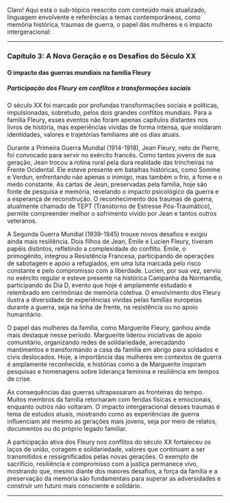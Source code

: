 Claro! Aqui está o sub-tópico reescrito com conteúdo mais atualizado, linguagem envolvente e referências a temas contemporâneos, como memória histórica, traumas de guerra, o papel das mulheres e o impacto intergeracional:

---

### Capítulo 3: A Nova Geração e os Desafios do Século XX

#### O impacto das guerras mundiais na família Fleury

##### Participação dos Fleury em conflitos e transformações sociais

O século XX foi marcado por profundas transformações sociais e políticas, impulsionadas, sobretudo, pelos dois grandes conflitos mundiais. Para a família Fleury, esses eventos não foram apenas capítulos distantes nos livros de história, mas experiências vividas de forma intensa, que moldaram identidades, valores e trajetórias familiares até os dias atuais.

Durante a Primeira Guerra Mundial (1914-1918), Jean Fleury, neto de Pierre, foi convocado para servir no exército francês. Como tantos jovens de sua geração, Jean trocou a rotina rural pela dura realidade das trincheiras na Frente Ocidental. Ele esteve presente em batalhas históricas, como Somme e Verdun, enfrentando não apenas o inimigo, mas também o frio, a fome e o medo constante. As cartas de Jean, preservadas pela família, hoje são fonte de pesquisa e memória, revelando o impacto psicológico da guerra e a esperança de reconstrução. O reconhecimento dos traumas de guerra, atualmente chamado de TEPT (Transtorno de Estresse Pós-Traumático), permite compreender melhor o sofrimento vivido por Jean e tantos outros veteranos.

A Segunda Guerra Mundial (1939-1945) trouxe novos desafios e exigiu ainda mais resiliência. Dois filhos de Jean, Émile e Lucien Fleury, tiveram papéis distintos, refletindo a complexidade do conflito. Émile, o primogênito, integrou a Resistência Francesa, participando de operações de sabotagem e apoio a refugiados, em uma luta marcada pelo risco constante e pelo compromisso com a liberdade. Lucien, por sua vez, serviu no exército regular e esteve presente na histórica Campanha da Normandia, participando do Dia D, evento que hoje é amplamente estudado e relembrado em cerimônias de memória coletiva. O envolvimento dos Fleury ilustra a diversidade de experiências vividas pelas famílias europeias durante a guerra, seja na linha de frente, na resistência ou no apoio humanitário.

O papel das mulheres da família, como Marguerite Fleury, ganhou ainda mais destaque nesse período. Marguerite liderou iniciativas de apoio comunitário, organizando redes de solidariedade, arrecadando mantimentos e transformando a casa da família em abrigo para soldados e civis deslocados. Hoje, a importância das mulheres em contextos de guerra é amplamente reconhecida, e histórias como a de Marguerite inspiram pesquisas e homenagens sobre liderança feminina e resiliência em tempos de crise.

As consequências das guerras ultrapassaram as fronteiras do tempo. Muitos membros da família retornaram com feridas físicas e emocionais, enquanto outros não voltaram. O impacto intergeracional desses traumas é tema de estudos atuais, mostrando como as experiências de guerra influenciam até mesmo as gerações mais jovens, seja por meio de relatos, documentos ou do próprio legado familiar.

A participação ativa dos Fleury nos conflitos do século XX fortaleceu os laços de união, coragem e solidariedade, valores que continuam a ser transmitidos e ressignificados pelas novas gerações. O exemplo de sacrifício, resiliência e compromisso com a justiça permanece vivo, mostrando que, mesmo diante dos maiores desafios, a força da família e a preservação da memória são fundamentais para superar as adversidades e construir um futuro mais consciente e solidário.

---